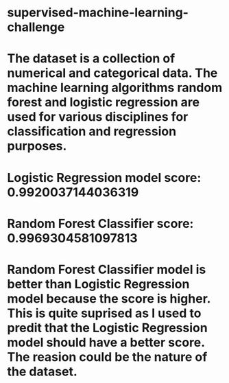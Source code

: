 # supervised-machine-learning-challenge
# The dataset is a collection of numerical and categorical data. The machine learning algorithms random forest and logistic regression are used for various disciplines for classification and regression purposes.
# Logistic Regression model score:  0.9920037144036319
# Random Forest Classifier score:  0.9969304581097813
# Random Forest Classifier model is better than Logistic Regression model because the score is higher. This is quite suprised as I used to predit that the Logistic Regression model should have a better score. The reasion could be the nature of the dataset.